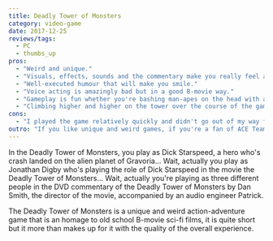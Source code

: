 ```yaml
---
title: Deadly Tower of Monsters
category: video-game
date: 2017-12-25
reviews/tags:
  - PC
  - thumbs_up
pros:
  - "Weird and unique."
  - "Visuals, effects, sounds and the commentary make you really feel as if you're playing the DVD commentary of a sci-fi B-movie."
  - "Well-executed humour that will make you smile."
  - "Voice acting is amazingly bad but in a good B-movie way."
  - "Gameplay is fun whether you're bashing man-apes on the head with a giant mace or shooting them with a ray gun."
  - "Climbing higher and higher on the tower over the course of the game is quite epic."
cons:
  - "I played the game relatively quickly and didn't go out of my way for collectibles but I beat the game in 3h."
outro: "If you like unique and weird games, if you're a fan of ACE Team (Rock of Ages, Zeno Clash, Abyss Odyssey), if you're a big fan of B-movies especially science fiction then you can hardly go wrong with the Deadly Tower of Monsters."
---
```


In the Deadly Tower of Monsters, you play as Dick Starspeed, a hero who's crash landed on the alien planet of Gravoria... Wait, actually you play as Jonathan Digby who's playing the role of Dick Starspeed in the movie the Deadly Tower of Monsters... Wait, actually you're playing as three different people in the DVD commentary of the Deadly Tower of Monsters by Dan Smith, the director of the movie, accompanied by an audio engineer Patrick.

The Deadly Tower of Monsters is a unique and weird action-adventure game that is an homage to old school B-movie sci-fi films, it is quite short but it more than makes up for it with the quality of the overall experience.
